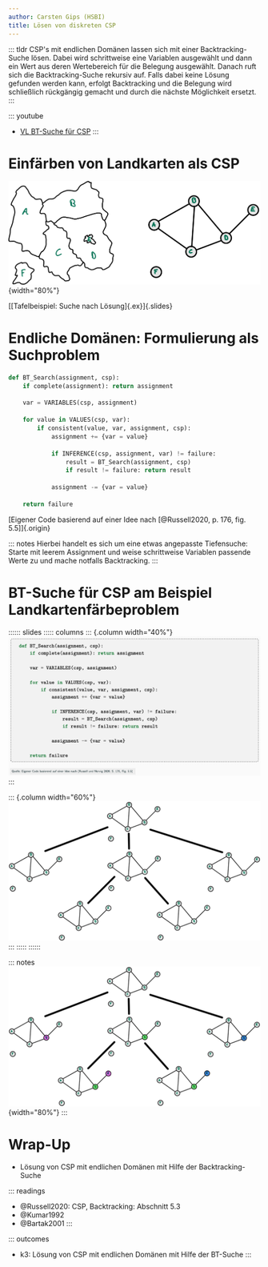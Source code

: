```yaml
---
author: Carsten Gips (HSBI)
title: Lösen von diskreten CSP
---
```


::: tldr
CSP's mit endlichen Domänen lassen sich mit einer Backtracking-Suche lösen. Dabei wird schrittweise eine Variablen
ausgewählt und dann ein Wert aus deren Wertebereich für die Belegung ausgewählt. Danach ruft sich die Backtracking-Suche
rekursiv auf. Falls dabei keine Lösung gefunden werden kann, erfolgt Backtracking und die Belegung wird schließlich
rückgängig gemacht und durch die nächste Möglichkeit ersetzt.
:::

::: youtube
-   [VL BT-Suche für CSP](https://youtu.be/DIY7F2ycyqA)
:::

# Einfärben von Landkarten als CSP

![](images/map_graph.png){width="80%"}

[[Tafelbeispiel: Suche nach Lösung]{.ex}]{.slides}

# Endliche Domänen: Formulierung als Suchproblem

``` python
def BT_Search(assignment, csp):
    if complete(assignment): return assignment

    var = VARIABLES(csp, assignment)

    for value in VALUES(csp, var):
        if consistent(value, var, assignment, csp):
            assignment += {var = value}

            if INFERENCE(csp, assignment, var) != failure:
                result = BT_Search(assignment, csp)
                if result != failure: return result

            assignment -= {var = value}

    return failure
```

[Eigener Code basierend auf einer Idee nach [@Russell2020, p. 176, fig. 5.5]]{.origin}

::: notes
Hierbei handelt es sich um eine etwas angepasste Tiefensuche: Starte mit leerem Assignment und weise schrittweise
Variablen passende Werte zu und mache notfalls Backtracking.
:::

# BT-Suche für CSP am Beispiel Landkartenfärbeproblem

:::::: slides
::::: columns
::: {.column width="40%"}
![](images/bt_search.png)
:::

::: {.column width="60%"}
![](images/map_progress_empty.png)
:::
:::::
::::::

::: notes
![](images/map_progress.png){width="80%"}
:::

# Wrap-Up

-   Lösung von CSP mit endlichen Domänen mit Hilfe der Backtracking-Suche

::: readings
-   @Russell2020: CSP, Backtracking: Abschnitt 5.3
-   @Kumar1992
-   @Bartak2001
:::

::: outcomes
-   k3: Lösung von CSP mit endlichen Domänen mit Hilfe der BT-Suche
:::
